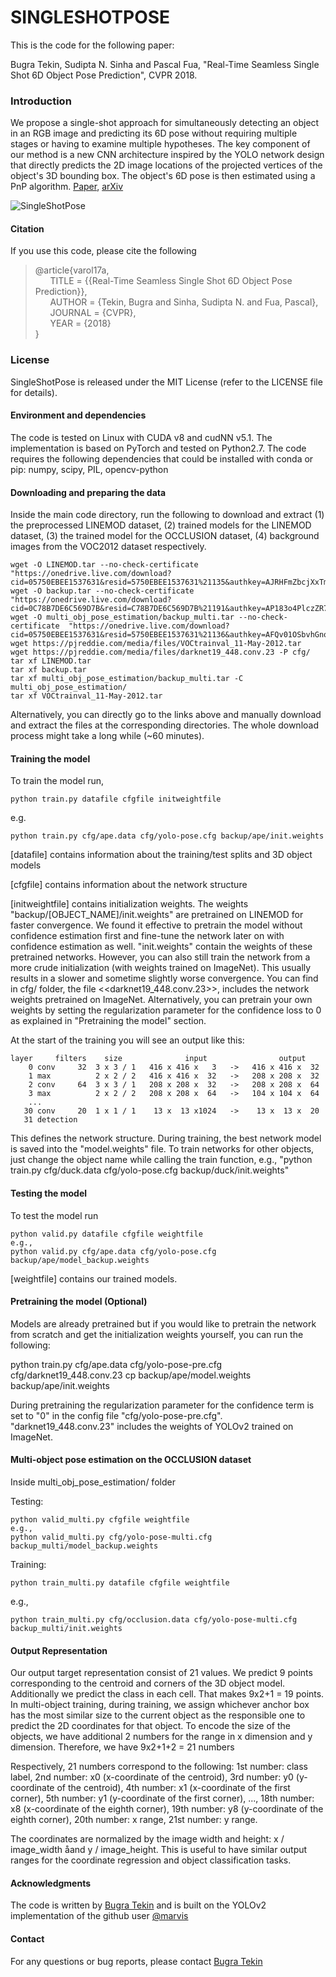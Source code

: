# SINGLESHOTPOSE
 
This is the code for the following paper:

Bugra Tekin, Sudipta N. Sinha and Pascal Fua, "Real-Time Seamless Single Shot 6D Object Pose Prediction", CVPR 2018. 
 
### Introduction

We propose a single-shot approach for simultaneously detecting an object in an RGB image and predicting its 6D pose without requiring multiple stages or having to examine multiple hypotheses. The key component of our method is a new CNN architecture inspired by the YOLO network design that directly predicts the 2D image locations of the projected vertices of the object's 3D bounding box. The object's 6D pose is then estimated using a PnP algorithm. [Paper](http://openaccess.thecvf.com/content_cvpr_2018/papers/Tekin_Real-Time_Seamless_Single_CVPR_2018_paper.pdf), [arXiv](https://arxiv.org/abs/1711.08848)

![SingleShotPose](https://btekin.github.io/single_shot_pose.png)

#### Citation
If you use this code, please cite the following
> @article{varol17a,  
&nbsp;&nbsp;&nbsp;&nbsp;&nbsp;&nbsp;TITLE = {{Real-Time Seamless Single Shot 6D Object Pose Prediction}},  
&nbsp;&nbsp;&nbsp;&nbsp;&nbsp;&nbsp;AUTHOR = {Tekin, Bugra and Sinha, Sudipta N. and Fua, Pascal},  
&nbsp;&nbsp;&nbsp;&nbsp;&nbsp;&nbsp;JOURNAL =  {CVPR},  
&nbsp;&nbsp;&nbsp;&nbsp;&nbsp;&nbsp;YEAR = {2018}  
}

### License

SingleShotPose is released under the MIT License (refer to the LICENSE file for details).

#### Environment and dependencies

The code is tested on Linux with CUDA v8 and cudNN v5.1. The implementation is based on PyTorch and tested on Python2.7. The code requires the following dependencies that could be installed with conda or pip: numpy, scipy, PIL, opencv-python

#### Downloading and preparing the data

Inside the main code directory, run the following to download and extract (1) the preprocessed LINEMOD dataset, (2) trained models for the LINEMOD dataset, (3) the trained model for the OCCLUSION dataset, (4) background images from the VOC2012 dataset respectively.
```
wget -O LINEMOD.tar --no-check-certificate "https://onedrive.live.com/download?cid=05750EBEE1537631&resid=5750EBEE1537631%21135&authkey=AJRHFmZbcjXxTmI"
wget -O backup.tar --no-check-certificate "https://onedrive.live.com/download?cid=0C78B7DE6C569D7B&resid=C78B7DE6C569D7B%21191&authkey=AP183o4PlczZR78"
wget -O multi_obj_pose_estimation/backup_multi.tar --no-check-certificate  "https://onedrive.live.com/download?cid=05750EBEE1537631&resid=5750EBEE1537631%21136&authkey=AFQv01OSbvhGnoM"
wget https://pjreddie.com/media/files/VOCtrainval_11-May-2012.tar
wget https://pjreddie.com/media/files/darknet19_448.conv.23 -P cfg/
tar xf LINEMOD.tar
tar xf backup.tar
tar xf multi_obj_pose_estimation/backup_multi.tar -C multi_obj_pose_estimation/
tar xf VOCtrainval_11-May-2012.tar
```
Alternatively, you can directly go to the links above and manually download and extract the files at the corresponding directories. The whole download process might take a long while (~60 minutes).

#### Training the model

To train the model run,

```
python train.py datafile cfgfile initweightfile
```
e.g.
```
python train.py cfg/ape.data cfg/yolo-pose.cfg backup/ape/init.weights
```

[datafile] contains information about the training/test splits and 3D object models

[cfgfile] contains information about the network structure

[initweightfile] contains initialization weights. The weights "backup/[OBJECT_NAME]/init.weights" are pretrained on LINEMOD for faster convergence. We found it effective to pretrain the model without confidence estimation first and fine-tune the network later on with confidence estimation as well. "init.weights" contain the weights of these pretrained networks. However, you can also still train the network from a more crude initialization (with weights trained on ImageNet). This usually results in a slower and sometime slightly worse convergence. You can find in cfg/ folder, the file <<darknet19_448.conv.23>>, includes the network weights pretrained on ImageNet. Alternatively, you can pretrain your own weights by setting the regularization parameter for the confidence loss to 0 as explained in "Pretraining the model" section.

At the start of the training you will see an output like this:

```
layer     filters    size              input                output
    0 conv     32  3 x 3 / 1   416 x 416 x   3   ->   416 x 416 x  32
    1 max          2 x 2 / 2   416 x 416 x  32   ->   208 x 208 x  32
    2 conv     64  3 x 3 / 1   208 x 208 x  32   ->   208 x 208 x  64
    3 max          2 x 2 / 2   208 x 208 x  64   ->   104 x 104 x  64
    ...
   30 conv     20  1 x 1 / 1    13 x  13 x1024   ->    13 x  13 x  20
   31 detection
```

This defines the network structure. During training, the best network model is saved into the "model.weights" file. To train networks for other objects, just change the object name while calling the train function, e.g., "python train.py cfg/duck.data cfg/yolo-pose.cfg backup/duck/init.weights" 

#### Testing the model

To test the model run

```
python valid.py datafile cfgfile weightfile
e.g.,
python valid.py cfg/ape.data cfg/yolo-pose.cfg backup/ape/model_backup.weights
```

[weightfile] contains our trained models. 

#### Pretraining the model (Optional)

Models are already pretrained but if you would like to pretrain the network from scratch and get the initialization weights yourself, you can run the following:

python train.py cfg/ape.data cfg/yolo-pose-pre.cfg cfg/darknet19_448.conv.23
cp backup/ape/model.weights backup/ape/init.weights

During pretraining the regularization parameter for the confidence term is set to "0" in the config file "cfg/yolo-pose-pre.cfg". "darknet19_448.conv.23" includes the weights of YOLOv2 trained on ImageNet. 

#### Multi-object pose estimation on the OCCLUSION dataset

Inside multi_obj_pose_estimation/ folder

Testing:

```
python valid_multi.py cfgfile weightfile
e.g.,
python valid_multi.py cfg/yolo-pose-multi.cfg backup_multi/model_backup.weights
```

Training:

```
python train_multi.py datafile cfgfile weightfile
```
e.g.,
```
python train_multi.py cfg/occlusion.data cfg/yolo-pose-multi.cfg backup_multi/init.weights
```

#### Output Representation

Our output target representation consist of 21 values. We predict 9 points corresponding to the centroid and corners of the 3D object model. Additionally we predict the class in each cell. That makes 9x2+1 = 19 points. In multi-object training, during training, we assign whichever anchor box has the most similar size to the current object as the responsible one to predict the 2D coordinates for that object. To encode the size of the objects, we have additional 2 numbers for the range in x dimension and y dimension. Therefore, we have 9x2+1+2 = 21 numbers
 
Respectively, 21 numbers correspond to the following: 1st number: class label, 2nd number: x0 (x-coordinate of the centroid), 3rd number: y0 (y-coordinate of the centroid), 4th number: x1 (x-coordinate of the first corner), 5th number: y1 (y-coordinate of the first corner), ..., 18th number: x8 (x-coordinate of the eighth corner), 19th number: y8 (y-coordinate of the eighth corner), 20th number: x range, 21st number: y range.
 
The coordinates are normalized by the image width and height: x / image_width åand y / image_height. This is useful to have similar output ranges for the coordinate regression and object classification tasks.

#### Acknowledgments

The code is written by [Bugra Tekin](http://bugratekin.info) and is built on the YOLOv2 implementation of the github user [@marvis](https://github.com/marvis)

#### Contact

For any questions or bug reports, please contact [Bugra Tekin](http://bugratekin.info)